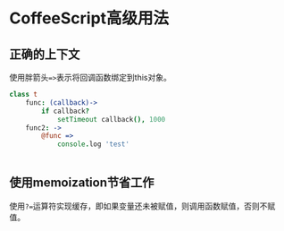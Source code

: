 # CoffeeScript高级用法
## 正确的上下文
使用胖箭头`=>`表示将回调函数绑定到this对象。
```coffeescript
class t
    func: (callback)->
        if callback?
            setTimeout callback(), 1000
    func2: ->
        @func =>
            console.log 'test'
    
```

## 使用memoization节省工作
使用`?=`运算符实现缓存，即如果变量还未被赋值，则调用函数赋值，否则不赋值。